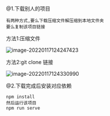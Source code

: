 @1.下载别人的项目

```
有两种方式,要么下载压缩文件解压缩到本地文件夹
要么复制该项目链接
```

方法1:压缩文件

![image-20220117124247423](C:\Users\inui\AppData\Roaming\Typora\typora-user-images\image-20220117124247423.png)

方法2:git clone 链接

![image-20220117124330990](C:\Users\inui\AppData\Roaming\Typora\typora-user-images\image-20220117124330990.png)



@2.下载完成后安装对应依赖

```
npm install
然后运行该项目
npm run serve
```


